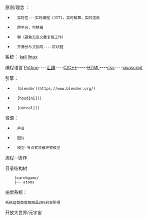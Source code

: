 原则/理念 ： 

-       实时性---实时编程（JIT)，实时解算，实时渲染
-       跨平台，可移植
-       懒（避免无意义重复性工作）
-		开源分布式协同----区块链

系统： [kail linux](https://www.kali.org/)

编程语言 [Python](https://www.python.org/)----[汇编]()----[C/C++]()-----[HTML]()----[css]()----[javascript]()

引擎： 
-       [blender](https://www.blender.org/)
-		[houdini]()
-		[unreal]()



资源：
-       声音
-       图片
-       模型-节点式非破坏式模型
   
流程--协作
   

目录结构树

		learnbgame/
		├── atoms




拍卖系统：

	系统运营商收取拍品20%利率所得


开放大世界/元宇宙